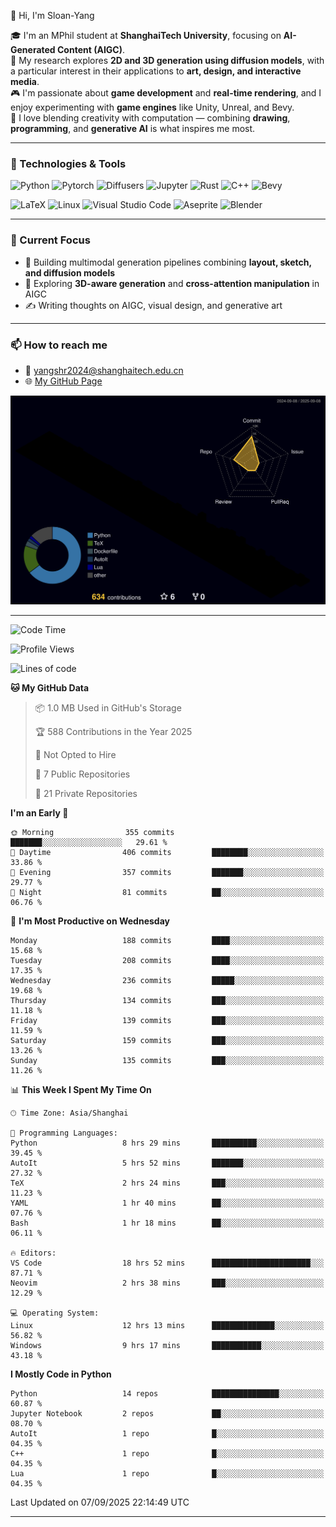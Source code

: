 👋 Hi, I'm Sloan-Yang

🎓 I'm an MPhil student at **ShanghaiTech University**, focusing on **AI-Generated Content (AIGC)**.  
🧠 My research explores **2D and 3D generation using diffusion models**, with a particular interest in their applications to **art, design, and interactive media**.  
🎮 I'm passionate about **game development** and **real-time rendering**, and I enjoy experimenting with **game engines** like Unity, Unreal, and Bevy.  
🎨 I love blending creativity with computation — combining **drawing**, **programming**, and **generative AI** is what inspires me most.

---

### 🧰 Technologies & Tools

![Python](https://img.shields.io/badge/python-%233776AB.svg?style=for-the-badge&logo=python&logoColor=white)
![Pytorch](https://img.shields.io/badge/pytorch-%23EE4C2C.svg?style=for-the-badge&logo=pytorch&logoColor=white)
![Diffusers](https://img.shields.io/badge/diffusers-HuggingFace-yellow?style=for-the-badge&logo=huggingface&logoColor=black)
![Jupyter](https://img.shields.io/badge/Jupyter-%23F37626.svg?style=for-the-badge&logo=Jupyter&logoColor=white)
![Rust](https://img.shields.io/badge/Rust-%23000000.svg?style=for-the-badge&logo=rust&logoColor=white)
![C++](https://img.shields.io/badge/C++-%2300599C.svg?style=for-the-badge&logo=c%2B%2B&logoColor=white)
![Bevy](https://img.shields.io/badge/Bevy-000000.svg?style=for-the-badge&logo=bevy&logoColor=white)

![LaTeX](https://img.shields.io/badge/LaTeX-47A141?style=for-the-badge&logo=latex&logoColor=white)
![Linux](https://img.shields.io/badge/Linux-FCC624?style=for-the-badge&logo=linux&logoColor=black)
![Visual Studio Code](https://img.shields.io/badge/VSCode-0078d7.svg?style=for-the-badge&logo=visual-studio-code&logoColor=white)
![Aseprite](https://img.shields.io/badge/Aseprite-FFFFFF?style=for-the-badge&logo=Aseprite&logoColor=%237D929E)
![Blender](https://img.shields.io/badge/Blender-F5792A?style=for-the-badge&logo=blender&logoColor=white)

---

### 🔭 Current Focus

- 🎨 Building multimodal generation pipelines combining **layout, sketch, and diffusion models**
- 🧪 Exploring **3D-aware generation** and **cross-attention manipulation** in AIGC
- ✍️ Writing thoughts on AIGC, visual design, and generative art

---

### 📫 How to reach me

- 📧 <a href="mailto:yangshr2024@shanghaitech.edu.cn">yangshr2024@shanghaitech.edu.cn</a>
- 🌐 [My GitHub Page](https://sloan-yang.github.io)  



![3D Profile](https://raw.githubusercontent.com/Sloan-Yang/Sloan-Yang/main/profile-3d-contrib/profile-night-rainbow.svg)

---


<!--START_SECTION:waka-->
![Code Time](http://img.shields.io/badge/Code%20Time-520%20hrs%2036%20mins-blue)

![Profile Views](http://img.shields.io/badge/Profile%20Views-0-blue)

![Lines of code](https://img.shields.io/badge/From%20Hello%20World%20I%27ve%20Written-2.1%20million%20lines%20of%20code-blue)

**🐱 My GitHub Data** 

> 📦 1.0 MB Used in GitHub's Storage 
 > 
> 🏆 588 Contributions in the Year 2025
 > 
> 🚫 Not Opted to Hire
 > 
> 📜 7 Public Repositories 
 > 
> 🔑 21 Private Repositories 
 > 
**I'm an Early 🐤** 

```text
🌞 Morning                355 commits         ███████░░░░░░░░░░░░░░░░░░   29.61 % 
🌆 Daytime                406 commits         ████████░░░░░░░░░░░░░░░░░   33.86 % 
🌃 Evening                357 commits         ███████░░░░░░░░░░░░░░░░░░   29.77 % 
🌙 Night                  81 commits          ██░░░░░░░░░░░░░░░░░░░░░░░   06.76 % 
```
📅 **I'm Most Productive on Wednesday** 

```text
Monday                   188 commits         ████░░░░░░░░░░░░░░░░░░░░░   15.68 % 
Tuesday                  208 commits         ████░░░░░░░░░░░░░░░░░░░░░   17.35 % 
Wednesday                236 commits         █████░░░░░░░░░░░░░░░░░░░░   19.68 % 
Thursday                 134 commits         ███░░░░░░░░░░░░░░░░░░░░░░   11.18 % 
Friday                   139 commits         ███░░░░░░░░░░░░░░░░░░░░░░   11.59 % 
Saturday                 159 commits         ███░░░░░░░░░░░░░░░░░░░░░░   13.26 % 
Sunday                   135 commits         ███░░░░░░░░░░░░░░░░░░░░░░   11.26 % 
```


📊 **This Week I Spent My Time On** 

```text
🕑︎ Time Zone: Asia/Shanghai

💬 Programming Languages: 
Python                   8 hrs 29 mins       ██████████░░░░░░░░░░░░░░░   39.45 % 
AutoIt                   5 hrs 52 mins       ███████░░░░░░░░░░░░░░░░░░   27.32 % 
TeX                      2 hrs 24 mins       ███░░░░░░░░░░░░░░░░░░░░░░   11.23 % 
YAML                     1 hr 40 mins        ██░░░░░░░░░░░░░░░░░░░░░░░   07.76 % 
Bash                     1 hr 18 mins        ██░░░░░░░░░░░░░░░░░░░░░░░   06.11 % 

🔥 Editors: 
VS Code                  18 hrs 52 mins      ██████████████████████░░░   87.71 % 
Neovim                   2 hrs 38 mins       ███░░░░░░░░░░░░░░░░░░░░░░   12.29 % 

💻 Operating System: 
Linux                    12 hrs 13 mins      ██████████████░░░░░░░░░░░   56.82 % 
Windows                  9 hrs 17 mins       ███████████░░░░░░░░░░░░░░   43.18 % 
```

**I Mostly Code in Python** 

```text
Python                   14 repos            ███████████████░░░░░░░░░░   60.87 % 
Jupyter Notebook         2 repos             ██░░░░░░░░░░░░░░░░░░░░░░░   08.70 % 
AutoIt                   1 repo              █░░░░░░░░░░░░░░░░░░░░░░░░   04.35 % 
C++                      1 repo              █░░░░░░░░░░░░░░░░░░░░░░░░   04.35 % 
Lua                      1 repo              █░░░░░░░░░░░░░░░░░░░░░░░░   04.35 % 
```




 Last Updated on 07/09/2025 22:14:49 UTC
<!--END_SECTION:waka-->

---





